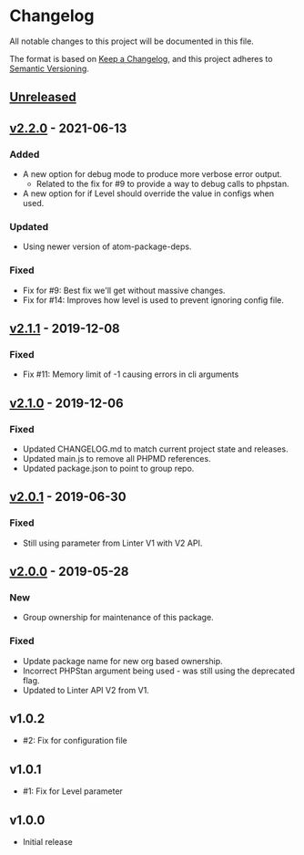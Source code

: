 # Changelog
All notable changes to this project will be documented in this file.

The format is based on [Keep a Changelog](https://keepachangelog.com/en/1.0.0/),
and this project adheres to [Semantic Versioning](https://semver.org/spec/v2.0.0.html).

## [Unreleased]

## [v2.2.0] - 2021-06-13
### Added
- A new option for debug mode to produce more verbose error output.
  - Related to the fix for #9 to provide a way to debug calls to phpstan.
- A new option for if Level should override the value in configs when used.

### Updated
- Using newer version of atom-package-deps.

### Fixed
- Fix for #9: Best fix we'll get without massive changes.
- Fix for #14: Improves how level is used to prevent ignoring config file.

## [v2.1.1] - 2019-12-08
### Fixed
- Fix #11: Memory limit of -1 causing errors in cli arguments

## [v2.1.0] - 2019-12-06
### Fixed
- Updated CHANGELOG.md to match current project state and releases.
- Updated main.js to remove all PHPMD references.
- Updated package.json to point to group repo.

## [v2.0.1] - 2019-06-30
### Fixed
- Still using parameter from Linter V1 with V2 API.

## [v2.0.0] - 2019-05-28
### New
- Group ownership for maintenance of this package.

### Fixed
- Update package name for new org based ownership.
- Incorrect PHPStan argument being used - was still using the deprecated flag.
- Updated to Linter API V2 from V1.

## v1.0.2
- #2: Fix for configuration file

## v1.0.1
- #1: Fix for Level parameter

## v1.0.0
- Initial release

[unreleased]: https://github.com/AtomLinter/atom-linter-phpstan/compare/v2.2.0...HEAD
[v2.2.0]: https://github.com/AtomLinter/atom-linter-phpstan/compare/v2.1.1...v2.2.0
[v2.1.1]: https://github.com/AtomLinter/atom-linter-phpstan/compare/v2.1.0...v2.1.1
[v2.1.0]: https://github.com/AtomLinter/atom-linter-phpstan/compare/v2.0.1...v2.1.0
[v2.0.1]: https://github.com/AtomLinter/atom-linter-phpstan/compare/v2.0.0...v2.0.1
[v2.0.0]: https://github.com/AtomLinter/atom-linter-phpstan/compare/v1.0.2...v2.0.0
